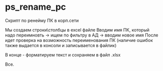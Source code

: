 # ps_rename_pc
Скрипт по ренейму ПК в корп.сети

Мы создаем строки\столбцы в excel файле
Вводим имя ПК, который надо переимновть -> ищем по фильтру в АД -> вводим новое имя
После идет проверка на возможность переименования ПК (наличие ошибок также выдается в консоли и записывается в файлик)

В конце - форматируем текст и сохраняем в файл .xlsx

Все.

